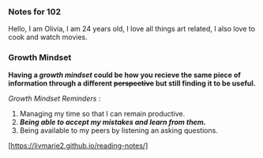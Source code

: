 ### Notes for 102

Hello, I am Olivia, I am 24 years old, I love all things art related, I also love to cook and watch movies.

### Growth Mindset
 
 **Having a _growth mindset_ could be how you recieve the same piece of information through a different ~~perspective~~ but still finding it to be useful.**  


*Growth Mindset Reminders* : 
1. Managing my time so that I can remain productive.
2. ***Being able to accept my mistakes and learn from them.*** 
3. Being available to my peers by listening an asking questions.

[https://livmarie2.github.io/reading-notes/]
